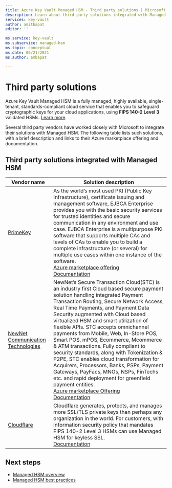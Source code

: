 ```yaml
---
title: Azure Key Vault Managed HSM - Third party solutions | Microsoft Docs
description: Learn about third party solutions integrated with Managed HSM.
services: key-vault
author: amitbapat
editor: ''

ms.service: key-vault
ms.subservice: managed-hsm
ms.topic: conceptual
ms.date: 06/21/2021
ms.author: ambapat

---
```


# Third party solutions

Azure Key Vault Managed HSM is a fully managed, highly available, single-tenant, standards-compliant cloud service that enables you to safeguard cryptographic keys for your cloud applications, using **FIPS  140-2 Level 3** validated HSMs. [Learn more](overview.md).

Several third party vendors have worked closely with Microsoft to integrate their solutions with Managed HSM. The following table lists such solutions, with a brief description and links to their Azure marketplace offering and documentation.


## Third party solutions integrated with Managed HSM

| Vendor name | Solution description |
|-------------|-------------------------------------------------|
|[PrimeKey](https://www.primekey.com)|As the world’s most used PKI (Public Key Infrastructure), certificate issuing and management software, EJBCA Enterprise provides you with the basic security services for trusted identities and secure communication in any environment and use case. EJBCA Enterprise is a multipurpose PKI software that supports multiple CAs and levels of CAs to enable you to build a complete infrastructure (or several) for multiple use cases within one instance of the software.<br>[Azure marketplace offering](https://azuremarketplace.microsoft.com/marketplace/apps/primekey.ejbca_enterprise_cloud_2)<br/>[Documentation]()|
|[NewNet Communication Technologies](https://newnet.com/)|NewNet’s Secure Transaction Cloud(STC) is an industry first Cloud based secure payment solution handling integrated Payment Transaction Routing, Secure Network Access, Real Time Payments, and Payment Data Security augmented with Cloud based virtualized HSM and smart utilization of flexible APIs. STC accepts omnichannel payments from Mobile, Web, In-Store POS, Smart POS, mPOS, Ecommerce, Mcommerce & ATM transactions. Fully compliant to security standards, along with Tokenization & P2PE, STC enables cloud transformation for Acquirers, Processors, Banks, PSPs, Payment Gateways, PayFacs, MNOs, NSPs, FinTechs etc. and rapid deployment for greenfield payment entities.<br/>[Azure marketplace Offering](https://azuremarketplace.microsoft.com/marketplace/apps/newnetcommunicationtechnologies1589991852134.secure_transaction_cloud?tab=overview)<br/>[Documentation](https://newnet.com/business-units/secure-transactions/products/secure-transaction-cloud-stc/)|
|[Cloudflare](https://cloudflare.com)|Cloudflare generates, protects, and manages more SSL/TLS private keys than perhaps any organization in the world. For customers, with information security policy that mandates FIPS 140-2 Level 3 HSMs can use Managed HSM for keyless SSL.<br>[Documentation](https://blog.cloudflare.com/keyless-ssl-supports-fips-140-2-l3-hsm/#end-to-end-example-microsoft-azure-managed-hsm)

## Next steps
* [Managed HSM overview](overview.md)
* [Managed HSM best practices](best-prictices.md)

